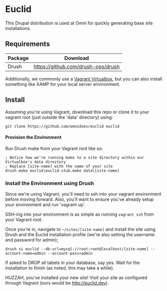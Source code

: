Euclid
==========

This Drupal distribution is used at Omni for quickly generating base site installations.

Requirements
----------

| Package | Download |
| ------- | -------- |
| Drush | https://github.com/drush-ops/drush |

Additionally, we commonly use a [Vagrant Virtualbox](https://www.vagrantup.com/), but you can also install something like XAMP for your local server environment.

Install
----------

Assuming you're using Vagrant, download this repo or clone it to your vagrant root (just outside the 'data' directory) using:
```
git clone https://github.com/omnidoes/euclid euclid
```

#### Provision the Environment

Run Drush make from your Vagrant root like so:
```
; Notice how we're running make to a site directory within our Virtualbox's data directory
; Replace [site-name] with the name of your site
drush make euclid\euclid-stub.make data\[site-name]
```

### Install the Environment using Drush

Since we're using Vagrant, you'll need to ssh into your vagrant environment before moving forward. Also, you'll want to ensure you've already setup your environment and run 'vagrant up'.

SSH-ing into your environment is as simple as running ```vagrant ssh``` from your Vagrant root.

Once you're in, navigate to `~/sites/[site-name]` and install the site using Drush and the Euclid installation profile (we're also setting the username and password for admin);

```
drush si euclid --db-url=mysql://root:root@localhost/[site-name] --account-name=admin --account-pass=admin
```

If asked to DROP all tabels in your database, say yes.
Wait for the installation to finish (as noted, this may take a while).

HUZZAH, you've installed your new site! Visit your site as configured through Vagrant (ours would be http://euclid.dev).